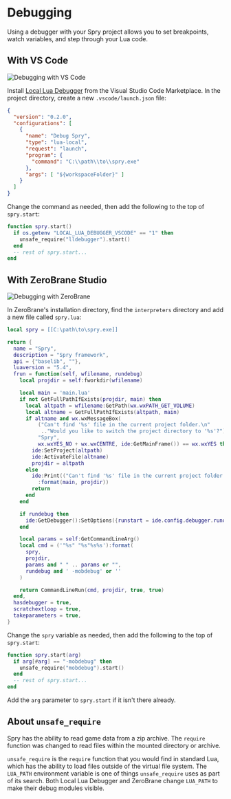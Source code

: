 # Debugging

Using a debugger with your Spry project allows you to set breakpoints, watch
variables, and step through your Lua code.

## With VS Code

![Debugging with VS Code](static/assets/debug-vscode.png)

Install [Local Lua Debugger](https://marketplace.visualstudio.com/items?itemName=tomblind.local-lua-debugger-vscode)
from the Visual Studio Code Marketplace. In the project directory, create
a new `.vscode/launch.json` file:

```json
{
  "version": "0.2.0",
  "configurations": [
    {
      "name": "Debug Spry",
      "type": "lua-local",
      "request": "launch",
      "program": {
        "command": "C:\\path\\to\\spry.exe"
      },
      "args": [ "${workspaceFolder}" ]
    }
  ]
}
```

Change the command as needed, then add the following to the top of
`spry.start`:

```lua
function spry.start()
  if os.getenv "LOCAL_LUA_DEBUGGER_VSCODE" == "1" then
    unsafe_require("lldebugger").start()
  end
  -- rest of spry.start...
end
```

## With ZeroBrane Studio

![Debugging with ZeroBrane](static/assets/debug-zerobrane.png)

In ZeroBrane's installation directory, find the `interpreters` directory and
add a new file called `spry.lua`:

```lua
local spry = [[C:\path\to\spry.exe]]

return {
  name = "Spry",
  description = "Spry framework",
  api = {"baselib", ""},
  luaversion = "5.4",
  frun = function(self, wfilename, rundebug)
    local projdir = self:fworkdir(wfilename)

    local main = 'main.lua'
    if not GetFullPathIfExists(projdir, main) then
      local altpath = wfilename:GetPath(wx.wxPATH_GET_VOLUME)
      local altname = GetFullPathIfExists(altpath, main)
      if altname and wx.wxMessageBox(
          ("Can't find '%s' file in the current project folder.\n"
           .."Would you like to switch the project directory to '%s'?"):format(main, altpath),
          "Spry",
          wx.wxYES_NO + wx.wxCENTRE, ide:GetMainFrame()) == wx.wxYES then
        ide:SetProject(altpath)
        ide:ActivateFile(altname)
        projdir = altpath
      else
        ide:Print(("Can't find '%s' file in the current project folder: '%s'.")
          :format(main, projdir))
        return
      end
    end

    if rundebug then
      ide:GetDebugger():SetOptions({runstart = ide.config.debugger.runonstart ~= false})
    end

    local params = self:GetCommandLineArg()
    local cmd = ('"%s" "%s"%s%s'):format(
      spry,
      projdir,
      params and " " .. params or "",
      rundebug and ' -mobdebug' or ''
    )

    return CommandLineRun(cmd, projdir, true, true)
  end,
  hasdebugger = true,
  scratchextloop = true,
  takeparameters = true,
}
```

Change the `spry` variable as needed, then add the following to the top of
`spry.start`:

```lua
function spry.start(arg)
  if arg[#arg] == "-mobdebug" then
    unsafe_require("mobdebug").start()
  end
  -- rest of spry.start...
end
```

Add the `arg` parameter to `spry.start` if it isn't there already.

## About `unsafe_require`

Spry has the ability to read game data from a zip archive. The `require`
function was changed to read files within the mounted directory or archive.

`unsafe_require` is the `require` function that you would find in standard
Lua, which has the ability to load files outside of the virtual file system.
The `LUA_PATH` environment variable is one of things `unsafe_require` uses as
part of its search. Both Local Lua Debugger and ZeroBrane change `LUA_PATH`
to make their debug modules visible.

